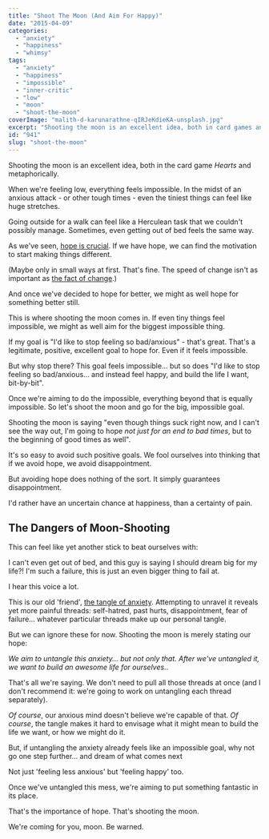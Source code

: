 ```yaml
---
title: "Shoot The Moon (And Aim For Happy)"
date: "2015-04-09"
categories: 
  - "anxiety"
  - "happiness"
  - "whimsy"
tags: 
  - "anxiety"
  - "happiness"
  - "impossible"
  - "inner-critic"
  - "low"
  - "moon"
  - "shoot-the-moon"
coverImage: "malith-d-karunarathne-qIRJeKdieKA-unsplash.jpg"
excerpt: "Shooting the moon is an excellent idea, both in card games and metaphorically."
id: "941"
slug: "shoot-the-moon"
---
```


Shooting the moon is an excellent idea, both in the card game _Hearts_ and metaphorically.

<!--more-->

When we're feeling low, everything feels impossible. In the midst of an anxious attack - or other tough times - even the tiniest things can feel like huge stretches.

Going outside for a walk can feel like a Herculean task that we couldn't possibly manage. Sometimes, even getting out of bed feels the same way.

As we've seen, [hope is crucial](https://www.walkingoncustard.com/we-have-everything-we-need/ "“We Have Everything We Need”"). If we have hope, we can find the motivation to start making things different.

(Maybe only in small ways at first. That's fine. The speed of change isn't as important as [the fact of change](https://www.walkingoncustard.com/novelty-blindness-fresh-perspectives/ "Novelty Blindness & Fresh Perspectives").)

And once we've decided to hope for better, we might as well hope for something better still.

This is where shooting the moon comes in. If even tiny things feel impossible, we might as well aim for the biggest impossible thing.

If my goal is "I'd like to stop feeling so bad/anxious" - that's great. That's a legitimate, positive, excellent goal to hope for. Even if it feels impossible.

But why stop there? This goal feels impossible... but so does "I'd like to stop feeling so bad/anxious... and instead feel happy, and build the life I want, bit-by-bit".

Once we're aiming to do the impossible, everything beyond that is equally impossible. So let's shoot the moon and go for the big, impossible goal.

Shooting the moon is saying "even though things suck right now, and I can't see the way out, I'm going to hope _not just for an end to bad times_, but to the beginning of good times as well".

It's so easy to avoid such positive goals. We fool ourselves into thinking that if we avoid hope, we avoid disappointment.

But avoiding hope does nothing of the sort. It simply guarantees disappointment.

I'd rather have an uncertain chance at happiness, than a certainty of pain.

## The Dangers of Moon-Shooting

This can feel like yet another stick to beat ourselves with:

I can't even get out of bed, and this guy is saying I should dream big for my life?! I'm such a failure, this is just an even bigger thing to fail at.

I hear this voice a lot.

This is our old 'friend', [the tangle of anxiety](https://www.walkingoncustard.com/untangling-anxiety-first-step/ "Untangling Anxiety: The First Step"). Attempting to unravel it reveals yet more painful threads: self-hatred, past hurts, disappointment, fear of failure... whatever particular threads make up our personal tangle.

But we can ignore these for now. Shooting the moon is merely stating our hope:

_We aim to untangle this anxiety... but not only that. After we've untangled it, we want to build an awesome life for ourselves._.

That's all we're saying. We don't need to pull all those threads at once (and I don't recommend it: we're going to work on untangling each thread separately).

_Of course_, our anxious mind doesn't believe we're capable of that. _Of course_, the tangle makes it hard to envisage what it might mean to build the life we want, or how we might do it.

But, if untangling the anxiety already feels like an impossible goal, why not go one step further... and dream of what comes next

Not just 'feeling less anxious' but 'feeling happy' too.

Once we've untangled this mess, we're aiming to put something fantastic in its place.

That's the importance of hope. That's shooting the moon.

We're coming for you, moon. Be warned.
